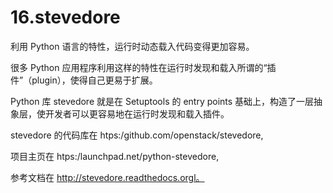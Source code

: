 # 16.stevedore

利用 Python 语言的特性，运行时动态载入代码变得更加容易。

很多 Python 应用程序利用这样的特性在运行时发现和载入所谓的“插件”（plugin），使得自己更易于扩展。

Python 库 stevedore 就是在 Setuptools 的 entry points 基础上，构造了一层抽象层，使开发者可以更容易地在运行时发现和载入插件。

stevedore 的代码库在 htps:/github.com/openstack/stevedore,

项目主页在 htps:/launchpad.net/python-stevedore,

参考文档在 http://stevedore.readthedocs.orgl。
